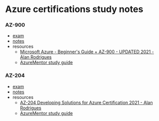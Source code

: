 # Azure certifications study notes

### AZ-900
- [exam](https://docs.microsoft.com/en-us/learn/certifications/exams/az-900)
- [notes](https://github.com/ruthrootz/azure-certifications-study-notes/blob/main/az-900)
- resources
    - [Microsoft Azure - Beginner's Guide + AZ-900 - UPDATED 2021 - Alan Rodrigues](https://www.udemy.com/course/microsoft-azure-beginners-guide/)
    - [AzureMentor study guide](https://github.com/AzureMentor/Azure-AZ-900-Study-Guide)

### AZ-204
- [exam](https://docs.microsoft.com/en-us/learn/certifications/azure-developer/)
- [notes](https://github.com/ruthrootz/azure-certifications-study-notes/blob/main/az-204)
- resources
    - [AZ-204 Developing Solutions for Azure Certification 2021 - Alan Rodrigues](https://www.udemy.com/course/exam-microsoft-azure-dev/)
    - [AzureMentor study guide](https://github.com/AzureMentor/Azure-AZ-204-Study-Guide)
